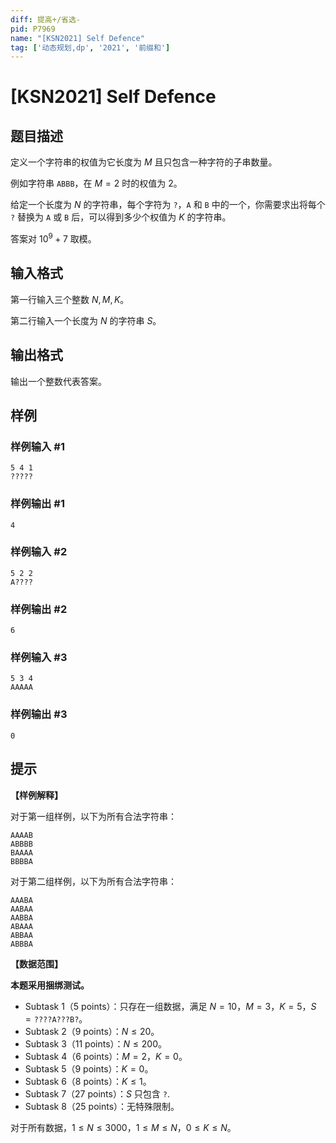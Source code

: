 ```yaml
---
diff: 提高+/省选-
pid: P7969
name: "[KSN2021] Self Defence"
tag: ['动态规划,dp', '2021', '前缀和']
---
```

# [KSN2021] Self Defence
## 题目描述

定义一个字符串的权值为它长度为 $M$ 且只包含一种字符的子串数量。

例如字符串 ``ABBB``，在 $M=2$ 时的权值为 $2$。

给定一个长度为 $N$ 的字符串，每个字符为 ``?``，``A`` 和 ``B`` 中的一个，你需要求出将每个 ``?`` 替换为 ``A`` 或 ``B`` 后，可以得到多少个权值为 $K$ 的字符串。

答案对 $10^9+7$ 取模。
## 输入格式

第一行输入三个整数 $N,M,K$。

第二行输入一个长度为 $N$ 的字符串 $S$。
## 输出格式

输出一个整数代表答案。
## 样例

### 样例输入 #1
```
5 4 1
?????
```
### 样例输出 #1
```
4
```
### 样例输入 #2
```
5 2 2
A????
```
### 样例输出 #2
```
6
```
### 样例输入 #3
```
5 3 4
AAAAA
```
### 样例输出 #3
```
0
```
## 提示

**【样例解释】**

对于第一组样例，以下为所有合法字符串：

```plain
AAAAB
ABBBB
BAAAA
BBBBA
```

对于第二组样例，以下为所有合法字符串：

```plain
AAABA
AABAA
AABBA
ABAAA
ABBAA
ABBBA
```

**【数据范围】**

**本题采用捆绑测试。**

* Subtask 1（5 points）：只存在一组数据，满足 $N=10$，$M=3$，$K=5$，$S=\texttt{????A???B?}$。
* Subtask 2（9 points）：$N\le 20$。
* Subtask 3（11 points）：$N\le 200$。
* Subtask 4（6 points）：$M=2$，$K=0$。
* Subtask 5（9 points）：$K=0$。
* Subtask 6（8 points）：$K\le 1$。
* Subtask 7（27 points）：$S$ 只包含 ``?``.
* Subtask 8（25 points）：无特殊限制。

对于所有数据，$1\leq N\leq 3000$，$1\leq M\leq N$，$0\leq K\leq N$。
